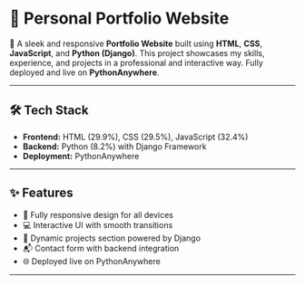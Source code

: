 # 💼 Personal Portfolio Website

🚀 A sleek and responsive **Portfolio Website** built using **HTML**, **CSS**, **JavaScript**, and **Python (Django)**. This project showcases my skills, experience, and projects in a professional and interactive way. Fully deployed and live on **PythonAnywhere**.


---

## 🛠️ Tech Stack

- **Frontend:** HTML (29.9%), CSS (29.5%), JavaScript (32.4%)
- **Backend:** Python (8.2%) with Django Framework
- **Deployment:** PythonAnywhere

---

## ✨ Features

- 🎨 Fully responsive design for all devices
- 💻 Interactive UI with smooth transitions
- 🔄 Dynamic projects section powered by Django
- 📬 Contact form with backend integration
- 🌐 Deployed live on PythonAnywhere

---




